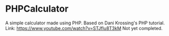 # PHPCalculator

A simple calculator made using PHP. 
Based on Dani Krossing's PHP tutorial. 
Link: https://www.youtube.com/watch?v=STJfIu8T3kM
Not yet completed. 
